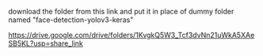 download the folder from this link and put it in place of dummy folder named "face-detection-yolov3-keras"

https://drive.google.com/drive/folders/1KvgkQ5W3_Tcf3dvNn21uWkA5XAeSB5KL?usp=share_link
